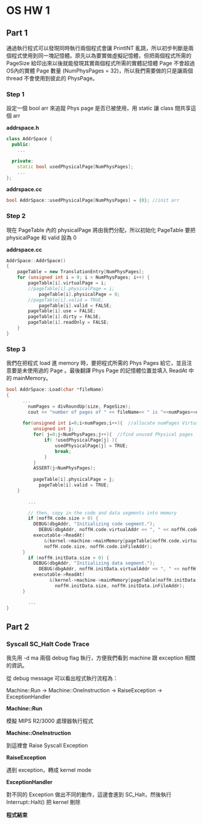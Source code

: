 # OS HW 1

## Part 1

通過執行程式可以發現同時執行兩個程式會讓 PrintINT 亂跳，所以初步判斷是兩個程式使用到同一塊記憶體。原先以為要實做虛擬記憶體，但把兩個程式所需的 PageSize 給印出來以後就能發現其實兩個程式所需的實體記憶體 Page 不會超過OS內的實體 Page 數量 (NumPhysPages = 32)，所以我們需要做的只是讓兩個 thread 不會使用到彼此的 PhysPage。

### Step 1

設定一個 bool arr 來追蹤 Phys page 是否已被使用，用 static 讓 class 間共享這個 arr

**addrspace.h**

```cpp
class AddrSpace {
  public:
    ...

  private:
    static bool usedPhysicalPage[NumPhysPages];
    ...
};
```

**addrspace.cc**

```cpp
bool AddrSpace::usedPhysicalPage[NumPhysPages] = {0}; //init arr
```

### Step 2

現在 PageTable 內的 physicalPage 將由我們分配，所以初始化 PageTable 要把 physicalPage 和 valid 設為 0

**addrspace.cc**

```cpp
AddrSpace::AddrSpace()
{
    pageTable = new TranslationEntry[NumPhysPages];
    for (unsigned int i = 0; i < NumPhysPages; i++) {
        pageTable[i].virtualPage = i;	
        //pageTable[i].physicalPage = i;
	    	pageTable[i].physicalPage = 0;
        //pageTable[i].valid = TRUE;
	    	pageTable[i].valid = FALSE;
        pageTable[i].use = FALSE;
        pageTable[i].dirty = FALSE;
        pageTable[i].readOnly = FALSE;  
    }
}
```

### Step 3

我們在把程式 load 進 memory 時，要把程式所需的 Phys Pages 給它，並且注意要是未使用過的 Page 。最後翻譯 Phys Page 的記憶體位置並填入 ReadAt 中的 mainMemory。

 

```cpp
bool AddrSpace::Load(char *fileName) 
{
	  ...
		numPages = divRoundUp(size, PageSize);
		cout << "number of pages of " << fileName<< " is "<<numPages<<endl;
	
	  for(unsigned int i=0;i<numPages;i++){  //allocate numPages Virtual pages
	      unsigned int j;
	      for( j=0;j<NumPhysPages;j++){  //find unused Physical pages
	          if( !usedPhysicalPage[j] ){
	              usedPhysicalPage[j] = TRUE;
	              break;
	          }
	      }
	      ASSERT(j<NumPhysPages);
				
	      pageTable[i].physicalPage = j;
	    	pageTable[i].valid = TRUE;
    }
	
		...

		// then, copy in the code and data segments into memory
		if (noffH.code.size > 0) {
	      DEBUG(dbgAddr, "Initializing code segment.");
		    DEBUG(dbgAddr, noffH.code.virtualAddr << ", " << noffH.code.size);
	      executable->ReadAt(
	          &(kernel->machine->mainMemory[pageTable[noffH.code.virtualAddr/PageSize].physicalPage*PageSize + (noffH.code.virtualAddr%PageSize)]), 
	          noffH.code.size, noffH.code.inFileAddr);
	  }
		if (noffH.initData.size > 0) {
	      DEBUG(dbgAddr, "Initializing data segment.");
		    DEBUG(dbgAddr, noffH.initData.virtualAddr << ", " << noffH.initData.size);
	      executable->ReadAt(
			    &(kernel->machine->mainMemory[pageTable[noffH.initData.virtualAddr/PageSize].physicalPage*PageSize + (noffH.initData.virtualAddr%PageSize)]),
				  noffH.initData.size, noffH.initData.inFileAddr);
	  }

		...
}
```

## Part 2

### Syscall SC_Halt Code Trace

我先用 -d ma 兩個 debug flag 執行，方便我們看到 machine 跟 exception 相關的資訊。

從 debug message 可以看出程式執行流程為：

Machine::Run → Machine::OneInstruction → RaiseException → ExceptionHandler

**Machine::Run**

模擬 MIPS R2/3000 處理器執行程式

**Machine::OneInstruction**

到這裡會 Raise Syscall Exception

**RaiseException**

遇到 exception，轉成 kernel mode

**ExceptionHandler**

對不同的 Exception 做出不同的動作，這邊會進到 SC_Halt，然後執行 Interrupt::Halt() 把 kernel 刪除

**程式結束**